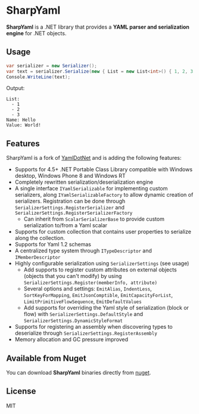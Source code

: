 # SharpYaml

**SharpYaml** is a .NET library that provides a **YAML parser and serialization engine** for .NET objects.

## Usage

```C#
var serializer = new Serializer();
var text = serializer.Serialize(new { List = new List<int>() { 1, 2, 3 }, Name = "Hello", Value = "World!" });
Console.WriteLine(text);
```   
Output:

	List:
	  - 1
	  - 2
	  - 3
	Name: Hello
	Value: World!

## Features

SharpYaml is a fork of [YamlDotNet](http://www.aaubry.net/yamldotnet.aspx) and is adding the following features:

 - Supports for 4.5+ .NET Portable Class Library compatible with Windows desktop, Windows Phone 8 and Windows RT
 - Completely rewritten serialization/deserialization engine
 - A single interface `IYamlSerializable` for implementing custom serializers, along `IYamlSerializableFactory` to allow dynamic creation of serializers. Registration can be done through `SerializerSettings.RegisterSerializer` and `SerializerSettings.RegisterSerializerFactory`
   - Can inherit from `ScalarSerializerBase` to provide custom serialization to/from a Yaml scalar 
 - Supports for custom collection that contains user properties to serialize along the collection.
 - Supports for Yaml 1.2 schemas 
 - A centralized type system through `ITypeDescriptor` and `IMemberDescriptor`
 - Highly configurable serialization using `SerializerSettings` (see usage)
   - Add supports to register custom attributes on external objects (objects that you can't modify) by using `SerializerSettings.Register(memberInfo, attribute)`
   - Several options and settings: `EmitAlias`, `IndentLess`, `SortKeyForMapping`, `EmitJsonComptible`, `EmitCapacityForList`, `LimitPrimitiveFlowSequence`, `EmitDefaultValues`
   - Add supports for overriding the Yaml style of serialization (block or flow) with `SerializerSettings.DefaultStyle` and `SerializerSettings.DynamicStyleFormat`  
 - Supports for registering an assembly when discovering types to deserialize through `SerializerSettings.RegisterAssembly`
 - Memory allocation and GC pressure improved

## Available from Nuget 
You can download **SharpYaml** binaries directly from [nuget](http://www.nuget.org/packages?q=sharpyaml).

## License
MIT